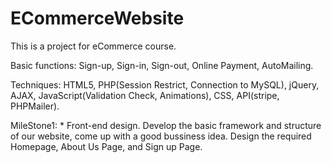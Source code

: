 # ECommerceWebsite
This is a project for eCommerce course.

Basic functions: Sign-up, Sign-in, Sign-out, Online Payment, AutoMailing.

Techniques: HTML5, PHP(Session Restrict, Connection to MySQL), jQuery, AJAX, JavaScript(Validation Check, Animations), CSS, API(stripe, PHPMailer).

MileStone1:
    * Front-end design. Develop the basic framework and structure of our website, come up with a good bussiness idea. Design the required Homepage, About Us Page, and Sign up Page.

